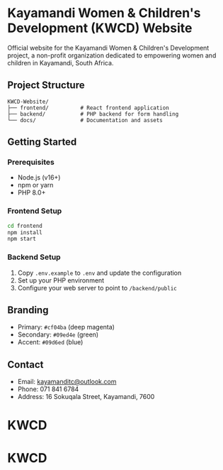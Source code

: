 # Kayamandi Women & Children's Development (KWCD) Website

Official website for the Kayamandi Women & Children's Development project, a non-profit organization dedicated to empowering women and children in Kayamandi, South Africa.

## Project Structure

```
KWCD-Website/
├── frontend/          # React frontend application
├── backend/           # PHP backend for form handling
└── docs/              # Documentation and assets
```

## Getting Started

### Prerequisites
- Node.js (v16+)
- npm or yarn
- PHP 8.0+

### Frontend Setup
```bash
cd frontend
npm install
npm start
```

### Backend Setup
1. Copy `.env.example` to `.env` and update the configuration
2. Set up your PHP environment
3. Configure your web server to point to `/backend/public`

## Branding
- Primary: `#cf04ba` (deep magenta)
- Secondary: `#09ed4e` (green)
- Accent: `#09d6ed` (blue)

## Contact
- Email: kayamanditc@outlook.com
- Phone: 071 841 6784
- Address: 16 Sokuqala Street, Kayamandi, 7600
# KWCD
# KWCD
